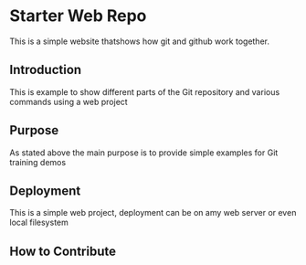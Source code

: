 # Starter Web Repo

This is a simple website thatshows how git and github work together.

## Introduction
This is example to show different parts of the Git repository and various commands using a web project

## Purpose
As stated above the main purpose is to provide simple examples for Git training demos

## Deployment
This is a simple web project, deployment can be on amy web server or even local filesystem

## How to Contribute